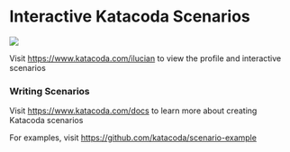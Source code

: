 # Interactive Katacoda Scenarios

[![](http://shields.katacoda.com/katacoda/ilucian/count.svg)](https://www.katacoda.com/ilucian "Get your profile on Katacoda.com")

Visit https://www.katacoda.com/ilucian to view the profile and interactive scenarios

### Writing Scenarios
Visit https://www.katacoda.com/docs to learn more about creating Katacoda scenarios

For examples, visit https://github.com/katacoda/scenario-example
